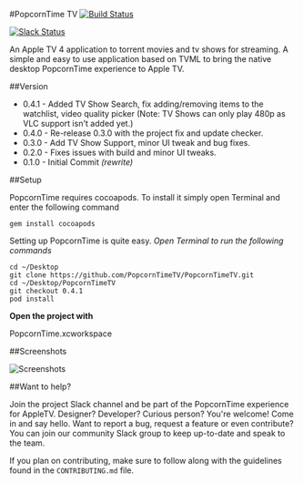 #PopcornTime TV
[![Build Status](https://travis-ci.org/PopcornTimeTV/PopcornTimeTV.svg?branch=master)](https://travis-ci.org/PopcornTimeTV/PopcornTimeTV)

[![Slack Status](https://popcorntimetv.herokuapp.com/badge.svg)](http://popcorntimetv.herokuapp.com)

An Apple TV 4 application to torrent movies and tv shows for streaming.
A simple and easy to use application based on TVML to bring the native desktop
PopcornTime experience to Apple TV.

##Version
- 0.4.1 - Added TV Show Search, fix adding/removing items to the watchlist, video quality picker (Note: TV Shows can only play 480p as VLC support isn't added yet.)
- 0.4.0 - Re-release 0.3.0 with the project fix and update checker.
- 0.3.0 - Add TV Show Support, minor UI tweak and bug fixes.
- 0.2.0 - Fixes issues with build and minor UI tweaks.
- 0.1.0 - Initial Commit *(rewrite)*

##Setup

PopcornTime requires cocoapods. 
To install it simply open Terminal and enter the following command

`gem install cocoapods`

Setting up PopcornTime is quite easy.
*Open Terminal to run the following commands*

```
cd ~/Desktop
git clone https://github.com/PopcornTimeTV/PopcornTimeTV.git
cd ~/Desktop/PopcornTimeTV
git checkout 0.4.1
pod install
```

**Open the project with**

PopcornTime.xcworkspace

##Screenshots

![Screenshots](http://i.imgur.com/VvRRFCi.jpg)

##Want to help?

Join the project Slack channel and be part of the PopcornTime experience for AppleTV. Designer? Developer? Curious person? You're welcome! Come in and say hello. Want to report a bug, request a feature or even contribute? You can join our community Slack group to keep up-to-date and speak to the team.

If you plan on contributing, make sure to follow along with the guidelines found in the `CONTRIBUTING.md` file.

